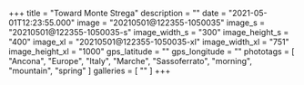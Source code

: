 +++
title = "Toward Monte Strega"
description = ""
date = "2021-05-01T12:23:55.000"
image = "20210501@122355-1050035"
image_s = "20210501@122355-1050035-s"
image_width_s = "300"
image_height_s = "400"
image_xl = "20210501@122355-1050035-xl"
image_width_xl = "751"
image_height_xl = "1000"
gps_latitude = ""
gps_longitude = ""
phototags = [ "Ancona", "Europe", "Italy", "Marche", "Sassoferrato", "morning", "mountain", "spring" ]
galleries = [ "" ]
+++
